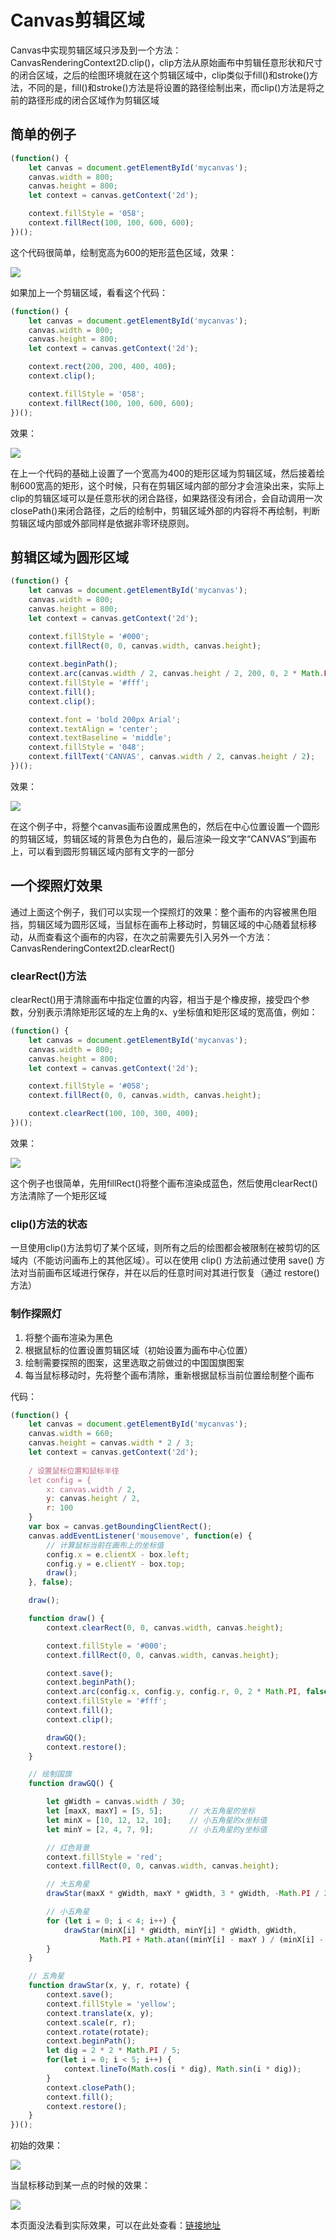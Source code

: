 # Canvas剪辑区域
Canvas中实现剪辑区域只涉及到一个方法：CanvasRenderingContext2D.clip()，clip方法从原始画布中剪辑任意形状和尺寸的闭合区域，之后的绘图环境就在这个剪辑区域中，clip类似于fill()和stroke()方法，不同的是，fill()和stroke()方法是将设置的路径绘制出来，而clip()方法是将之前的路径形成的闭合区域作为剪辑区域

## 简单的例子
```javascript
(function() {
	let canvas = document.getElementById('mycanvas');
	canvas.width = 800;
	canvas.height = 800;
	let context = canvas.getContext('2d');

	context.fillStyle = '058';
	context.fillRect(100, 100, 600, 600);
})();
```

这个代码很简单，绘制宽高为600的矩形蓝色区域，效果：

![](./images/00051.png)

如果加上一个剪辑区域，看看这个代码：

```javascript
(function() {
	let canvas = document.getElementById('mycanvas');
	canvas.width = 800;
	canvas.height = 800;
	let context = canvas.getContext('2d');

	context.rect(200, 200, 400, 400);
	context.clip();

	context.fillStyle = '058';
	context.fillRect(100, 100, 600, 600);
})();
```

效果：

![](./images/00052.png)

在上一个代码的基础上设置了一个宽高为400的矩形区域为剪辑区域，然后接着绘制600宽高的矩形，这个时候，只有在剪辑区域内部的部分才会渲染出来，实际上clip的剪辑区域可以是任意形状的闭合路径，如果路径没有闭合，会自动调用一次closePath()来闭合路径，之后的绘制中，剪辑区域外部的内容将不再绘制，判断剪辑区域内部或外部同样是依据非零环绕原则。

## 剪辑区域为圆形区域
```javascript
(function() {
	let canvas = document.getElementById('mycanvas');
	canvas.width = 800;
	canvas.height = 800;
	let context = canvas.getContext('2d');

	context.fillStyle = '#000';
	context.fillRect(0, 0, canvas.width, canvas.height);
	
	context.beginPath();
	context.arc(canvas.width / 2, canvas.height / 2, 200, 0, 2 * Math.PI, false);
	context.fillStyle = '#fff';
	context.fill();
	context.clip();

	context.font = 'bold 200px Arial';
	context.textAlign = 'center';
	context.textBaseline = 'middle';
	context.fillStyle = '048';
	context.fillText('CANVAS', canvas.width / 2, canvas.height / 2);
})();
```

效果：

![](./images/00053.png)

在这个例子中，将整个canvas画布设置成黑色的，然后在中心位置设置一个圆形的剪辑区域，剪辑区域的背景色为白色的，最后渲染一段文字“CANVAS”到画布上，可以看到圆形剪辑区域内部有文字的一部分

## 一个探照灯效果
通过上面这个例子，我们可以实现一个探照灯的效果：整个画布的内容被黑色阻挡，剪辑区域为圆形区域，当鼠标在画布上移动时，剪辑区域的中心随着鼠标移动，从而查看这个画布的内容，在次之前需要先引入另外一个方法：CanvasRenderingContext2D.clearRect()

### clearRect()方法
clearRect()用于清除画布中指定位置的内容，相当于是个橡皮擦，接受四个参数，分别表示清除矩形区域的左上角的x、y坐标值和矩形区域的宽高值，例如：

```javascript
(function() {
	let canvas = document.getElementById('mycanvas');
	canvas.width = 800;
	canvas.height = 800;
	let context = canvas.getContext('2d');

	context.fillStyle = '#058';
	context.fillRect(0, 0, canvas.width, canvas.height);

	context.clearRect(100, 100, 300, 400);
})();
```

效果：

![](./images/00054.png)

这个例子也很简单，先用fillRect()将整个画布渲染成蓝色，然后使用clearRect()方法清除了一个矩形区域

### clip()方法的状态
一旦使用clip()方法剪切了某个区域，则所有之后的绘图都会被限制在被剪切的区域内（不能访问画布上的其他区域）。可以在使用 clip() 方法前通过使用 save() 方法对当前画布区域进行保存，并在以后的任意时间对其进行恢复（通过 restore() 方法）

### 制作探照灯
1. 将整个画布渲染为黑色
2. 根据鼠标的位置设置剪辑区域（初始设置为画布中心位置）
3. 绘制需要探照的图案，这里选取之前做过的中国国旗图案
4. 每当鼠标移动时，先将整个画布清除，重新根据鼠标当前位置绘制整个画布

代码：
```javascript
(function() {
	let canvas = document.getElementById('mycanvas');
	canvas.width = 660;
	canvas.height = canvas.width * 2 / 3;
	let context = canvas.getContext('2d');
	
	/ 设置鼠标位置和鼠标半径
	let config = {
		x: canvas.width / 2,
		y: canvas.height / 2,
		r: 100
	}
	var box = canvas.getBoundingClientRect();
	canvas.addEventListener('mousemove', function(e) {
		// 计算鼠标当前在画布上的坐标值
		config.x = e.clientX - box.left;
		config.y = e.clientY - box.top;
		draw();
	}, false);

	draw();

	function draw() {
		context.clearRect(0, 0, canvas.width, canvas.height);

		context.fillStyle = '#000';
		context.fillRect(0, 0, canvas.width, canvas.height);

		context.save();
		context.beginPath();
		context.arc(config.x, config.y, config.r, 0, 2 * Math.PI, false);
		context.fillStyle = '#fff';
		context.fill();
		context.clip();

		drawGQ();
		context.restore();
	}

	// 绘制国旗
	function drawGQ() {

		let gWidth = canvas.width / 30;
		let [maxX, maxY] = [5, 5];		// 大五角星的坐标
		let minX = [10, 12, 12, 10];	// 小五角星的x坐标值
		let minY = [2, 4, 7, 9];		// 小五角星的y坐标值

		// 红色背景
		context.fillStyle = 'red';
		context.fillRect(0, 0, canvas.width, canvas.height);

		// 大五角星
		drawStar(maxX * gWidth, maxY * gWidth, 3 * gWidth, -Math.PI / 2);

		// 小五角星
		for (let i = 0; i < 4; i++) {
			drawStar(minX[i] * gWidth, minY[i] * gWidth, gWidth, 
					Math.PI + Math.atan((minY[i] - maxY ) / (minX[i] - maxX)));
		}
	}

	// 五角星
	function drawStar(x, y, r, rotate) {
		context.save();
		context.fillStyle = 'yellow';
		context.translate(x, y);
		context.scale(r, r);
		context.rotate(rotate);
		context.beginPath();
		let dig = 2 * 2 * Math.PI / 5;
		for(let i = 0; i < 5; i++) {
			context.lineTo(Math.cos(i * dig), Math.sin(i * dig));
		}
		context.closePath();
		context.fill();
		context.restore();
	}
})();
```

初始的效果：

![](./images/00055.png)

当鼠标移动到某一点的时候的效果：

![](./images/00056.png)

本页面没法看到实际效果，可以在此处查看：[链接地址](http://www.shenjinxiang.com/pages/mydemo/canvas/clip/index.html)
